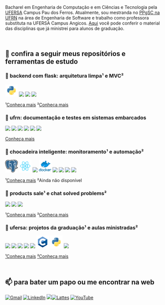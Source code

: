 Bacharel em Engenharia de Computação e em Ciências e Tecnologia pela [UFERSA](https://paudosferros.ufersa.edu.br/) Campus Pau dos Ferros. Atualmente, sou mestranda no [PPgSC na UFRN](https://posgraduacao.ufrn.br/ppgsc) na área de Engenharia de Software e trabalho como professora substituta na UFERSA Campus Angicos. [Aqui](https://github.com/guimaraaes/turmas-ufersa_campus_angicos) você pode conferir o material das disciplinas que já ministrei para alunos de graduação.

</br>

## :wrench: confira a seguir meus repositórios e ferramentas de estudo

### :wrench: backend com flask: arquitetura limpa¹ e MVC²
<code><img height="40" src="https://raw.githubusercontent.com/github/explore/80688e429a7d4ef2fca1e82350fe8e3517d3494d/topics/python/python.png"></code>
<code><img height="40" src="https://www.sqlite.org/images/sqlite370_banner.gif"></code>
<code><img height="40" src="https://flask.palletsprojects.com/en/2.1.x/_images/flask-logo.png"></code>
<code><img height="40" src="https://res.cloudinary.com/postman/image/upload/t_team_logo/v1629869194/team/2893aede23f01bfcbd2319326bc96a6ed0524eba759745ed6d73405a3a8b67a8"></code>

¹[Conheça mais](https://github.com/guimaraaes/backend-python-clean-architecture)
²[Conheça mais](https://github.com/guimaraaes/mvc-flask-python)

### :wrench: ufrn: documentação e testes em sistemas embarcados
<code><img height="40" src="https://upload.wikimedia.org/wikipedia/commons/thumb/8/87/Arduino_Logo.svg/1024px-Arduino_Logo.svg.png"></code>
<code><img height="40" src="https://avatars.githubusercontent.com/u/9865736?s=280&v=4"></code>
<code><img height="40" src="https://user-images.githubusercontent.com/42747200/46140125-da084900-c26d-11e8-8ea7-c45ae6306309.png"></code>
<code><img height="40" src="https://sysml.org/rw_common/images/SysML-Logo-77x60-140601b.png"></code>
<code><img height="40" src="https://sysadl.imd.ufrn.br/img/sysadl_logo_transparent_b.png"></code>
<code><img height="40" src="https://www.itemis.com/hs-fs/hubfs/yakindu/statechart-tools/yakindu-statechart-tools-lang.png?width=785&height=140&name=yakindu-statechart-tools-lang.png"></code>

[Conheça mais](https://github.com/guimaraaes/metodologia-teste-embarcados-arduino-nodemcu)

### :wrench: chocadeira inteligente: monitoramento¹ e automação²
<code><img height="40" src="https://raw.githubusercontent.com/github/explore/80688e429a7d4ef2fca1e82350fe8e3517d3494d/topics/postgresql/postgresql.png"></code>
<code><img height="40" src="https://raw.githubusercontent.com/github/explore/80688e429a7d4ef2fca1e82350fe8e3517d3494d/topics/react/react.png"></code>
<code><img height="40" src="https://d33wubrfki0l68.cloudfront.net/e937e774cbbe23635999615ad5d7732decad182a/26072/logo-small.ede75a6b.svg"></code>
<code><img height="40" src="https://raw.githubusercontent.com/github/explore/80688e429a7d4ef2fca1e82350fe8e3517d3494d/topics/docker/docker.png"></code>
<code><img height="40" src="https://avatars0.githubusercontent.com/u/7658037?s=400&v=4"></code>
<code><img height="40" src="https://avatars.githubusercontent.com/u/9865736?s=280&v=4"></code>
<code><img height="40" src="https://sysadl.imd.ufrn.br/img/sysadl_logo_transparent_b.png"></code>
<code><img height="40" src="https://encrypted-tbn0.gstatic.com/images?q=tbn:ANd9GcSB7oSCVcbjKzvYtolAg2VmEfqRxx_RimlHJw&usqp=CAU"></code>

¹[Conheça mais](https://github.com/guimaraaes/chocadeira-inteligente-react_native-nestJS-postgreSQL)
²Ainda não disponível
<!-- 
### :wrench: raking jogadores
<code><img height="40" src="https://raw.githubusercontent.com/github/explore/80688e429a7d4ef2fca1e82350fe8e3517d3494d/topics/mongodb/mongodb.png"></code>
<code><img height="40" src="https://d33wubrfki0l68.cloudfront.net/e937e774cbbe23635999615ad5d7732decad182a/26072/logo-small.ede75a6b.svg"></code>
<code><img height="40" src="https://raw.githubusercontent.com/github/explore/80688e429a7d4ef2fca1e82350fe8e3517d3494d/topics/docker/docker.png"></code>
<code><img height="40" src="https://avatars0.githubusercontent.com/u/7658037?s=400&v=4"></code>
<code><img height="40" src="https://www.rabbitmq.com/img/logo-rabbitmq.svg"></code>
<code><img height="40" src="https://storage.googleapis.com/briocoinws.appspot.com/1/sap-on-aws.png"></code>

Ainda não disponível -->

<!-- ### :wrench: TCC eng. computação: sgPIP
<code><img height="40" src="https://raw.githubusercontent.com/github/explore/80688e429a7d4ef2fca1e82350fe8e3517d3494d/topics/mongodb/mongodb.png"></code>
<code><img height="40" src="https://raw.githubusercontent.com/github/explore/80688e429a7d4ef2fca1e82350fe8e3517d3494d/topics/react/react.png"></code>
<code><img height="40" src="https://raw.githubusercontent.com/github/explore/80688e429a7d4ef2fca1e82350fe8e3517d3494d/topics/bootstrap/bootstrap.png"></code>
<code><img height="40" src="https://raw.githubusercontent.com/github/explore/80688e429a7d4ef2fca1e82350fe8e3517d3494d/topics/nodejs/nodejs.png"></code>
<code><img height="40" src="https://raw.githubusercontent.com/github/explore/80688e429a7d4ef2fca1e82350fe8e3517d3494d/topics/docker/docker.png"></code>
<code><img height="40" src="https://avatars0.githubusercontent.com/u/7658037?s=400&v=4"></code>

[Conheça mais](https://github.com/guimaraaes/sg_pip-reactjs-nodejs-mongodb) -->


### :wrench: products sale¹ e chat solved problems²
<code><img height="40" src="https://dist.neo4j.com/wp-content/uploads/20210423072428/neo4j-logo-2020-1.svg"></code>
<code><img height="40" src="https://d33wubrfki0l68.cloudfront.net/e937e774cbbe23635999615ad5d7732decad182a/26072/logo-small.ede75a6b.svg"></code>
<code><img height="40" src="https://avatars0.githubusercontent.com/u/7658037?s=400&v=4"></code>

¹[Conheça mais](https://github.com/guimaraaes/products_sale-nestjs-neo4j)
²[Conheça mais](https://github.com/guimaraaes/chat_solved_problems-nestjs-neo4j)


<!-- ### :wrench: estudos de data science
<code><img height="40" src="https://raw.githubusercontent.com/github/explore/80688e429a7d4ef2fca1e82350fe8e3517d3494d/topics/python/python.png"></code>
<code><img height="40" src="https://avatars.githubusercontent.com/u/38081706?s=400&u=53a18137521b06140f930ae0cae6a7da45ff08ec&v=4"></code>

[Conheça mais](https://github.com/guimaraaes/data-science) -->


### :wrench: ufersa: projetos da graduação¹ e aulas ministradas²
<code><img height="40" src="https://damassets.autodesk.net/content/dam/autodesk/www/products/responsive-imagery/responsive-badges-compare/2017/inventor-2017-badge-75x75.png"></code>
<code><img height="40" src="https://upload.wikimedia.org/wikipedia/commons/thumb/8/87/Arduino_Logo.svg/1024px-Arduino_Logo.svg.png"></code>
<code><img height="40" src="https://avatars.githubusercontent.com/u/9865736?s=280&v=4"></code>
<code><img height="40" src="https://encrypted-tbn0.gstatic.com/images?q=tbn:ANd9GcSB7oSCVcbjKzvYtolAg2VmEfqRxx_RimlHJw&usqp=CAU"></code>
<code><img height="40" src="https://user-images.githubusercontent.com/42747200/46140125-da084900-c26d-11e8-8ea7-c45ae6306309.png"></code>
<code><img height="40" src="https://raw.githubusercontent.com/github/explore/80688e429a7d4ef2fca1e82350fe8e3517d3494d/topics/c/c.png"></code>
<code><img height="40" src="https://raw.githubusercontent.com/github/explore/80688e429a7d4ef2fca1e82350fe8e3517d3494d/topics/python/python.png"></code>
<code><img height="40" src="https://avatars.githubusercontent.com/u/38081706?s=400&u=53a18137521b06140f930ae0cae6a7da45ff08ec&v=4"></code>

[¹Conheça mais](https://github.com/guimaraaes/eng_computacao-ufersa)
[²Conheça mais](https://github.com/guimaraaes/turmas-ufersa_campus_angicos)


</br>

## :mailbox: para bater um papo ou me encontrar na web
[![Gmail](https://img.shields.io/badge/-GMAIL-D14836?style=for-the-badge&logo=gmail&logoColor=white)](mailto:sguimaraaes@gmail.com)
[![LinkedIn](https://img.shields.io/badge/-LINKEDIN-0077B5?style=for-the-badge&logo=linkedin&logoColor=white)](https://www.linkedin.com/in/sara-guimar%C3%A3es-negreiros-%F0%9F%8F%B3%EF%B8%8F%E2%80%8D%F0%9F%8C%88-aa2382155/)
[<img height="25" src="https://i.imgur.com/2iVxee6.png">![Lattes](https://img.shields.io/badge/lattes-%23100000?logoColor=blue&style=for-the-badge)](http://lattes.cnpq.br/7082901769077209)
[![YouTube](https://img.shields.io/badge/-YOUTUBE-D14836?style=for-the-badge&logo=youtube&logoColor=white)](https://www.youtube.com/channel/UC6_0YK1bdmjf6M4c6dJ1XHQ/videos)
<!--[![GitHub](https://img.shields.io/badge/github-%23100000.svg?&style=for-the-badge&logo=github&logoColor=white)](https://guimaraaes.github.io/guimaraaes/)-->
